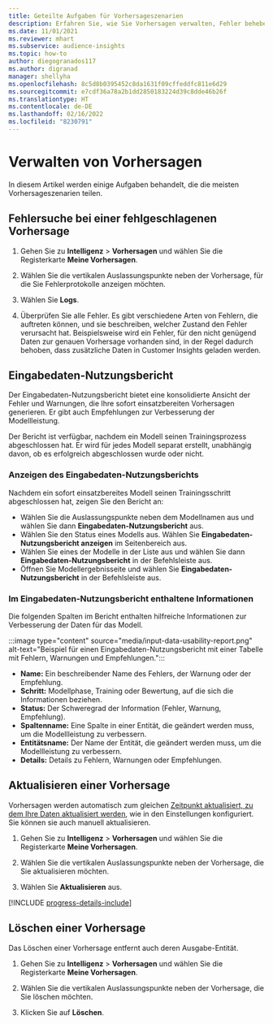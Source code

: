 ```yaml
---
title: Geteilte Aufgaben für Vorhersageszenarien
description: Erfahren Sie, wie Sie Vorhersagen verwalten, Fehler beheben und verfeinern.
ms.date: 11/01/2021
ms.reviewer: mhart
ms.subservice: audience-insights
ms.topic: how-to
author: diegogranados117
ms.author: digranad
manager: shellyha
ms.openlocfilehash: 8c5d8b0395452c8da1631f09cffeddfc811e6d29
ms.sourcegitcommit: e7cdf36a78a2b1dd2850183224d39c8dde46b26f
ms.translationtype: HT
ms.contentlocale: de-DE
ms.lasthandoff: 02/16/2022
ms.locfileid: "8230791"
---
```

# <a name="manage-predictions"></a>Verwalten von Vorhersagen

In diesem Artikel werden einige Aufgaben behandelt, die die meisten Vorhersageszenarien teilen.

## <a name="troubleshoot-a-failed-prediction"></a>Fehlersuche bei einer fehlgeschlagenen Vorhersage

1. Gehen Sie zu **Intelligenz** > **Vorhersagen** und wählen Sie die Registerkarte **Meine Vorhersagen**.

1. Wählen Sie die vertikalen Auslassungspunkte neben der Vorhersage, für die Sie Fehlerprotokolle anzeigen möchten.

1. Wählen Sie **Logs**.

1. Überprüfen Sie alle Fehler. Es gibt verschiedene Arten von Fehlern, die auftreten können, und sie beschreiben, welcher Zustand den Fehler verursacht hat. Beispielsweise wird ein Fehler, für den nicht genügend Daten zur genauen Vorhersage vorhanden sind, in der Regel dadurch behoben, dass zusätzliche Daten in Customer Insights geladen werden.

## <a name="input-data-usability-report"></a>Eingabedaten-Nutzungsbericht

Der Eingabedaten-Nutzungsbericht bietet eine konsolidierte Ansicht der Fehler und Warnungen, die Ihre sofort einsatzbereiten Vorhersagen generieren. Er gibt auch Empfehlungen zur Verbesserung der Modellleistung.

Der Bericht ist verfügbar, nachdem ein Modell seinen Trainingsprozess abgeschlossen hat. Er wird für jedes Modell separat erstellt, unabhängig davon, ob es erfolgreich abgeschlossen wurde oder nicht.

### <a name="view-the-input-data-usability-report"></a>Anzeigen des Eingabedaten-Nutzungsberichts

Nachdem ein sofort einsatzbereites Modell seinen Trainingsschritt abgeschlossen hat, zeigen Sie den Bericht an:
- Wählen Sie die Auslassungspunkte neben dem Modellnamen aus und wählen Sie dann **Eingabedaten-Nutzungsbericht** aus.
- Wählen Sie den Status eines Modells aus. Wählen Sie **Eingabedaten-Nutzungsbericht anzeigen** im Seitenbereich aus.
- Wählen Sie eines der Modelle in der Liste aus und wählen Sie dann **Eingabedaten-Nutzungsbericht** in der Befehlsleiste aus.
- Öffnen Sie Modellergebnisseite und wählen Sie **Eingabedaten-Nutzungsbericht** in der Befehlsleiste aus.

### <a name="information-in-the-input-data-usability-report"></a>Im Eingabedaten-Nutzungsbericht enthaltene Informationen

Die folgenden Spalten im Bericht enthalten hilfreiche Informationen zur Verbesserung der Daten für das Modell.

:::image type="content" source="media/input-data-usability-report.png" alt-text="Beispiel für einen Eingabedaten-Nutzungsbericht mit einer Tabelle mit Fehlern, Warnungen und Empfehlungen.":::

- **Name:** Ein beschreibender Name des Fehlers, der Warnung oder der Empfehlung.
- **Schritt:** Modellphase, Training oder Bewertung, auf die sich die Informationen beziehen.
- **Status:** Der Schweregrad der Information (Fehler, Warnung, Empfehlung).
- **Spaltenname:** Eine Spalte in einer Entität, die geändert werden muss, um die Modellleistung zu verbessern.
- **Entitätsname:** Der Name der Entität, die geändert werden muss, um die Modellleistung zu verbessern.
- **Details:** Details zu Fehlern, Warnungen oder Empfehlungen.

## <a name="refresh-a-prediction"></a>Aktualisieren einer Vorhersage

Vorhersagen werden automatisch zum gleichen [Zeitpunkt aktualisiert, zu dem Ihre Daten aktualisiert werden](system.md#schedule-tab), wie in den Einstellungen konfiguriert. Sie können sie auch manuell aktualisieren.

1. Gehen Sie zu **Intelligenz** > **Vorhersagen** und wählen Sie die Registerkarte **Meine Vorhersagen**.

1. Wählen Sie die vertikalen Auslassungspunkte neben der Vorhersage, die Sie aktualisieren möchten.

1. Wählen Sie **Aktualisieren** aus.

[!INCLUDE [progress-details-include](../includes/progress-details-pane.md)]

## <a name="delete-a-prediction"></a>Löschen einer Vorhersage

Das Löschen einer Vorhersage entfernt auch deren Ausgabe-Entität.

1. Gehen Sie zu **Intelligenz** > **Vorhersagen** und wählen Sie die Registerkarte **Meine Vorhersagen**.

1. Wählen Sie die vertikalen Auslassungspunkte neben der Vorhersage, die Sie löschen möchten.

1. Klicken Sie auf **Löschen**.
